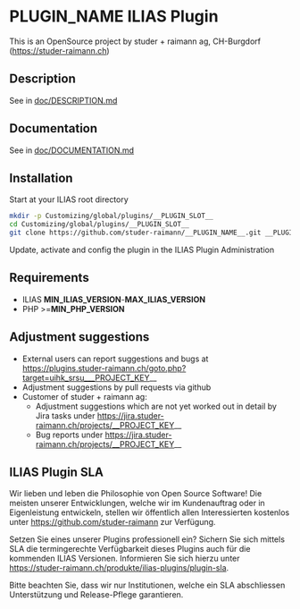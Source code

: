 # __PLUGIN_NAME__ ILIAS Plugin

This is an OpenSource project by studer + raimann ag, CH-Burgdorf (https://studer-raimann.ch)

## Description
See in [doc/DESCRIPTION.md](./doc/DESCRIPTION.md)

## Documentation
See in [doc/DOCUMENTATION.md](./doc/DOCUMENTATION.md)

## Installation
Start at your ILIAS root directory
```bash
mkdir -p Customizing/global/plugins/__PLUGIN_SLOT__
cd Customizing/global/plugins/__PLUGIN_SLOT__
git clone https://github.com/studer-raimann/__PLUGIN_NAME__.git __PLUGIN_NAME__
```
Update, activate and config the plugin in the ILIAS Plugin Administration

## Requirements
* ILIAS __MIN_ILIAS_VERSION__-__MAX_ILIAS_VERSION__
* PHP >=__MIN_PHP_VERSION__

## Adjustment suggestions
* External users can report suggestions and bugs at https://plugins.studer-raimann.ch/goto.php?target=uihk_srsu___PROJECT_KEY__
* Adjustment suggestions by pull requests via github
* Customer of studer + raimann ag: 
	* Adjustment suggestions which are not yet worked out in detail by Jira tasks under https://jira.studer-raimann.ch/projects/__PROJECT_KEY__
	* Bug reports under https://jira.studer-raimann.ch/projects/__PROJECT_KEY__

## ILIAS Plugin SLA
Wir lieben und leben die Philosophie von Open Source Software! Die meisten unserer Entwicklungen, welche wir im Kundenauftrag oder in Eigenleistung entwickeln, stellen wir öffentlich allen Interessierten kostenlos unter https://github.com/studer-raimann zur Verfügung.

Setzen Sie eines unserer Plugins professionell ein? Sichern Sie sich mittels SLA die termingerechte Verfügbarkeit dieses Plugins auch für die kommenden ILIAS Versionen. Informieren Sie sich hierzu unter https://studer-raimann.ch/produkte/ilias-plugins/plugin-sla.

Bitte beachten Sie, dass wir nur Institutionen, welche ein SLA abschliessen Unterstützung und Release-Pflege garantieren.
